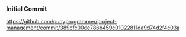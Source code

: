 ###  Initial Commit 
https://github.com/punyprogrammer/project-management/commit/389cfc00de786b459c01022811da9d74d2f4c03a
